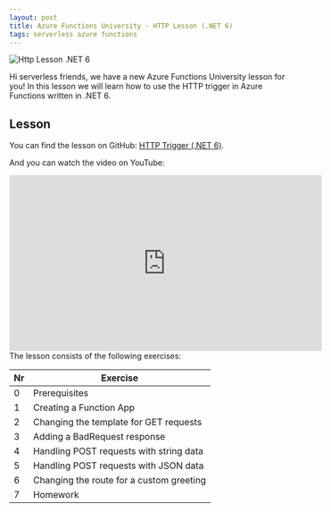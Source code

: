 ```yaml
---
layout: post
title: Azure Functions University - HTTP Lesson (.NET 6)
tags: serverless azure functions
---
```


<img class="u-max-full-width" itemprop="image" src="{{ site.url }}/assets/2022/01/03/AzureFunctionsUniversity_HTTP_Lesson_dotnet6.png" alt="Http Lesson .NET 6">

Hi serverless friends, we have a new Azure Functions University lesson for you! In this lesson we will learn how to use the HTTP trigger in Azure Functions written in .NET 6.

<!--more-->

## Lesson

You can find the lesson on GitHub: [HTTP Trigger (.NET 6)](https://github.com/marcduiker/azure-functions-university/blob/main/lessons/dotnet6/http/README.md).

And you can watch the video on YouTube:

<iframe width="560" height="315" src="https://www.youtube.com/embed/aifFp86G3tI" title="YouTube video player" frameborder="0" allow="accelerometer; autoplay; clipboard-write; encrypted-media; gyroscope; picture-in-picture" allowfullscreen></iframe>

<br>
The lesson consists of the following exercises:

|Nr|Exercise
|-|-
|0|Prerequisites
|1|Creating a Function App
|2|Changing the template for GET requests
|3|Adding a BadRequest response
|4|Handling POST requests with string data
|5|Handling POST requests with JSON data
|6|Changing the route for a custom greeting
|7|Homework